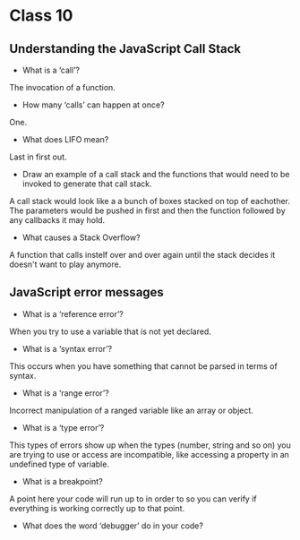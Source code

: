 # Class 10

## Understanding the JavaScript Call Stack

- What is a ‘call’?

The invocation of a function.

- How many ‘calls’ can happen at once?

One.

- What does LIFO mean?

Last in first out.

- Draw an example of a call stack and the functions that would need to be invoked to generate that call stack.

A call stack would look like a a bunch of boxes stacked on top of eachother. The parameters would be pushed in first and then the function followed by any callbacks it may hold.

- What causes a Stack Overflow?

A function that calls instelf over and over again until the stack decides it doesn't want to play anymore.

## JavaScript error messages

- What is a ‘reference error’?

When you try to use a variable that is not yet declared.

- What is a ‘syntax error’?

This occurs when you have something that cannot be parsed in terms of syntax.

- What is a ‘range error’?

Incorrect manipulation of a ranged variable like an array or object.

- What is a ‘type error’?

This types of errors show up when the types (number, string and so on) you are trying to use or access are incompatible, like accessing a property in an undefined type of variable.

- What is a breakpoint?

A point here your code will run up to in order to so you can verify if everything is working correctly up to that point.

- What does the word ‘debugger’ do in your code?

